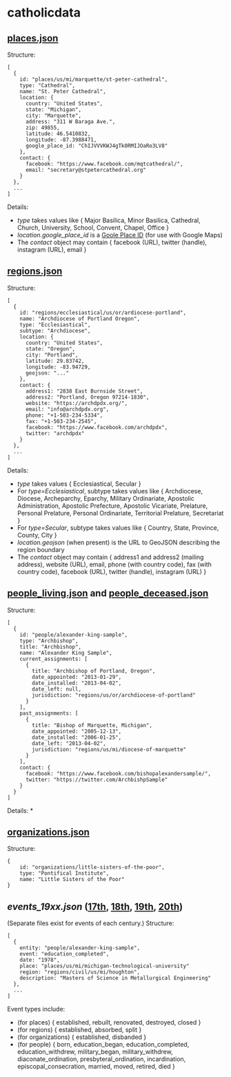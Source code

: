 # catholicdata

## [places.json](https://tomreitz.github.io/catholicdata/places.json)
Structure:
```
[
  {
    id: "places/us/mi/marquette/st-peter-cathedral",
    type: "Cathedral",
    name: "St. Peter Cathedral",
    location: {
      country: "United States",
      state: "Michigan",
      city: "Marquette",
      address: "311 W Baraga Ave.",
      zip: 49855,
      latitude: 46.5410832,
      longitude: -87.3988471,
      google_place_id: "ChIJVVVKWJ4gTk0RMIJOaRo3LV8"
    },
    contact: {
      facebook: "https://www.facebook.com/mqtcathedral/",
      email: "secretary@stpetercathedral.org"
    }
  },
  ...
]
```
Details:
* *type* takes values like { Major Basilica, Minor Basilica, Cathedral, Church, University, School, Convent, Chapel, Office }
* *location.google_place_id* is a [Goole Place ID](https://developers.google.com/places/place-id) (for use with Google Maps)
* The *contact* object may contain { facebook (URL), twitter (handle), instagram (URL), email }

## [regions.json](https://tomreitz.github.io/catholicdata/regions.json)
Structure:
```
[
  {
    id: "regions/ecclesiastical/us/or/ardiocese-portland",
    name: "Archdiocese of Portland Oregon",
    type: "Ecclesiastical",
    subtype: "Archdiocese",
    location: {
      country: "United States",
      state: "Oregon",
      city: "Portland",
      latitude: 29.83742,
      longitude: -83.94729,
      geojson: "..."
    },
    contact: {
      address1: "2838 East Burnside Street",
      address2: "Portland, Oregon 97214-1830",
      website: "https://archdpdx.org/",
      email: "info@archdpdx.org",
      phone: "+1-503-234-5334",
      fax: "+1-503-234-2545",
      facebook: "https://www.facebook.com/archdpdx",
      twitter: "archdpdx"
    }
  },
  ...
]
```
Details:
* *type* takes values { Ecclesiastical, Secular }
* For *type=Ecclesiastical*, subtype takes values like { Archdiocese, Diocese, Archeparchy, Eparchy, Military Ordinariate, Apostolic Administration, Apostolic Prefecture, Apostolic Vicariate, Prelature, Personal Prelature, Personal Ordinariate, Territorial Prelature, Secretariat }
* For *type=Secular*, subtype takes values like { Country, State, Province, County, City }
* *location.geojson* (when present) is the URL to GeoJSON describing the region boundary
* The *contact* object may contain { address1 and address2 (mailing address), website (URL), email, phone (with country code), fax (with country code), facebook (URL), twitter (handle), instagram (URL) }

## [people_living.json](https://tomreitz.github.io/catholicdata/people_living.json) and [people_deceased.json](https://tomreitz.github.io/catholicdata/people_deceased.json)
Structure:
```
[
  {
    id: "people/alexander-king-sample",
    type: "Archbishop",
    title: "Archbishop",
    name: "Alexander King Sample",
    current_assignments: [
      {
        title: "Archbishop of Portland, Oregon",
        date_appointed: "2013-01-29",
        date_installed: "2013-04-02",
        date_left: null,
        jurisdiction: "regions/us/or/archdiocese-of-portland"
      }
    ],
    past_assignments: [
      {
        title: "Bishop of Marquette, Michigan",
        date_appointed: "2005-12-13",
        date_installed: "2006-01-25",
        date_left: "2013-04-02",
        jurisdiction: "regions/us/mi/diocese-of-marquette"
      }
    ],
    contact: {
      facebook: "https://www.facebook.com/bishopalexandersample/",
      twitter: "https://twitter.com/ArchbishpSample"
    }
  }
]
```
Details:
* 

## [organizations.json](https://tomreitz.github.io/catholicdata/organizations.json)
Structure:
```
{
	id: "organizations/little-sisters-of-the-poor",
	type: "Pontifical Institute",
	name: "Little Sisters of the Poor"
}
```

## *events_19xx.json* ([17th](https://tomreitz.github.io/catholicdata/events_17xx.json), [18th](https://tomreitz.github.io/catholicdata/events_18xx.json), [19th](https://tomreitz.github.io/catholicdata/events_19xx.json), [20th](https://tomreitz.github.io/catholicdata/events_20xx.json))
(Separate files exist for events of each century.)
Structure:
```
[
  {
    entity: "people/alexander-king-sample",
    event: "education_completed",
    date: "1978",
    place: "places/us/mi/michigan-technological-university"
    region: "regions/civil/us/mi/houghton",
    description: "Masters of Science in Metallurgical Engineering"
  },
  ...
]
```
Event types include:
* (for places) { established, rebuilt, renovated, destroyed, closed }
* (for regions) { established, absorbed, split }
* (for organizations) { established, disbanded }
* (for people) { born, education_began, education_completed, education_withdrew, military_began, military_withdrew, diaconate_ordination, presbyteral_ordination, incardination, episcopal_consecration, married, moved, retired, died }
